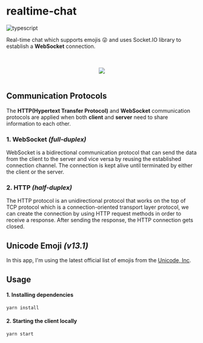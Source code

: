 # **realtime-chat**
![typescript](https://img.shields.io/github/languages/top/bryansouza/realtime-chat--frontend)

Real-time chat which supports emojis 😜 and uses Socket.IO library to establish a **WebSocket** connection.

<br>
<br>
<div align="center">
  <img src="https://user-images.githubusercontent.com/40837519/125233623-56e8fe00-e2b5-11eb-8173-4bb0c67e5430.gif" />
</div>
<br>

## Communication Protocols
The **HTTP(Hypertext Transfer Protocol)** and **WebSocket** communication protocols are applied when both **client** and **server** need to share information to each other.

### 1. WebSocket *(full-duplex)*

WebSocket is a bidirectional communication protocol that can send the data from the client to the server and vice versa by reusing the established connection channel. The connection is kept alive until terminated by either the client or the server.

### 2. HTTP *(half-duplex)*

The HTTP protocol is an unidirectional protocol that works on the top of TCP protocol which is a connection-oriented transport layer protocol, we can create the connection by using HTTP request methods in order to receive a response. After sending the response, the HTTP connection gets closed.

## Unicode Emoji *(v13.1)*
In this app, I'm using the latest official list of emojis from the <a href="https://unicode.org/">Unicode, Inc</a>.

## Usage

#### 1. Installing dependencies
```
yarn install
```

#### 2. Starting the client locally
```
yarn start
```
